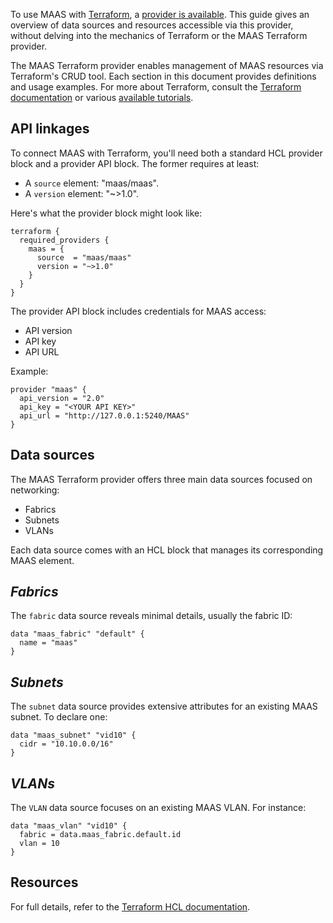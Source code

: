 To use MAAS with [Terraform](https://www.terraform.io/), a [provider is available](https://github.com/maas/terraform-provider-maas). This guide gives an overview of data sources and resources accessible via this provider, without delving into the mechanics of Terraform or the MAAS Terraform provider.

The MAAS Terraform provider enables management of MAAS resources via Terraform's CRUD tool. Each section in this document provides definitions and usage examples. For more about Terraform, consult the [Terraform documentation](https://www.terraform.io/intro) or various [available tutorials](https://learn.hashicorp.com/collections/terraform/aws-get-started).

## API linkages

To connect MAAS with Terraform, you'll need both a standard HCL provider block and a provider API block. The former requires at least:

- A `source` element: "maas/maas".
- A `version` element: "~>1.0".

Here's what the provider block might look like:

```nohighlight
terraform {
  required_providers {
    maas = {
      source  = "maas/maas"
      version = "~>1.0"
    }
  }
}
```

The provider API block includes credentials for MAAS access:

- API version
- API key
- API URL

Example:

```nohighlight
provider "maas" {
  api_version = "2.0"
  api_key = "<YOUR API KEY>"
  api_url = "http://127.0.0.1:5240/MAAS"
}
```

## Data sources

The MAAS Terraform provider offers three main data sources focused on networking:

- Fabrics
- Subnets
- VLANs

Each data source comes with an HCL block that manages its corresponding MAAS element.

## *Fabrics*

The `fabric` data source reveals minimal details, usually the fabric ID:

```nohighlight
data "maas_fabric" "default" {
  name = "maas"
}
```

## *Subnets*

The `subnet` data source provides extensive attributes for an existing MAAS subnet. To declare one:

```nohighlight
data "maas_subnet" "vid10" {
  cidr = "10.10.0.0/16"
}
```

## *VLANs*

The `VLAN` data source focuses on an existing MAAS VLAN. For instance:

```nohighlight
data "maas_vlan" "vid10" {
  fabric = data.maas_fabric.default.id
  vlan = 10
}
```

## Resources

For full details, refer to the [Terraform HCL documentation](https://www.terraform.io/language).
